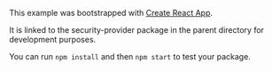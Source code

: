 This example was bootstrapped with [Create React App](https://github.com/facebook/create-react-app).

It is linked to the security-provider package in the parent directory for development purposes.

You can run `npm install` and then `npm start` to test your package.
